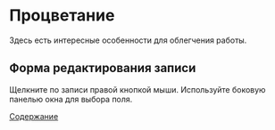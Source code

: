 # Процветание

Здесь есть интересные особенности для облегчения работы.

## Форма редактирования записи

Щелкните по записи правой кнопкой мыши. Используйте боковую панелью окна для выбора поля.

[Содержание](https://github.com/Alexxx180/Wisdom/blob/master/Instruction/Prosperity/Contents.md)
